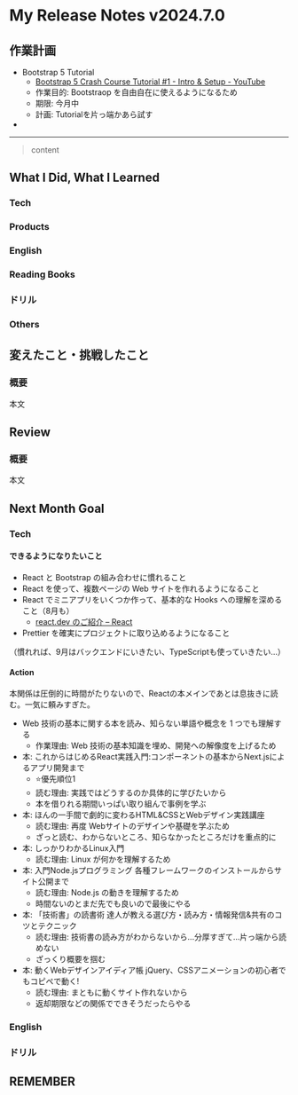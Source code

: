 # My Release Notes v2024.7.0

## 作業計画

- Bootstrap 5 Tutorial
  - [Bootstrap 5 Crash Course Tutorial #1 - Intro & Setup - YouTube](https://www.youtube.com/watch?v=O_9u1P5YjVc&list=PL4cUxeGkcC9joIM91nLzd_qaH_AimmdAR&index=1)
  - 作業目的: Bootstraop を自由自在に使えるようになるため
  - 期限: 今月中
  - 計画: Tutorialを片っ端かあら試す
- 
---

> content

## What I Did, What I Learned

### Tech

### Products


### English


### Reading Books


### ドリル


### Others


## 変えたこと・挑戦したこと

### 概要

本文


## Review

### 概要

本文

## Next Month Goal

### Tech

#### できるようになりたいこと

- React と Bootstrap の組み合わせに慣れること
- React を使って、複数ページの Web サイトを作れるようになること
- React でミニアプリをいくつか作って、基本的な Hooks への理解を深めること（8月も）
  - [react.dev のご紹介 – React](https://ja.react.dev/blog/2023/03/16/introducing-react-dev)
- Prettier を確実にプロジェクトに取り込めるようになること

（慣れれば、9月はバックエンドにいきたい、TypeScriptも使っていきたい...）

#### Action

本関係は圧倒的に時間がたりないので、Reactの本メインであとは息抜きに読む。一気に頼みすぎた。

- Web 技術の基本に関する本を読み、知らない単語や概念を 1 つでも理解する
  - 作業理由: Web 技術の基本知識を埋め、開発への解像度を上げるため
- 本: これからはじめるReact実践入門:コンポーネントの基本からNext.jsによるアプリ開発まで
  - ⭐️優先順位1
  - 読む理由: 実践ではどうするのか具体的に学びたいから
  - 本を借りれる期間いっぱい取り組んで事例を学ぶ
- 本: ほんの一手間で劇的に変わるHTML&CSSとWebデザイン実践講座
  - 読む理由: 再度 Webサイトのデザインや基礎を学ぶため
  - ざっと読む、わからないところ、知らなかったところだけを重点的に
- 本: しっかりわかるLinux入門
  - 読む理由: Linux が何かを理解するため
- 本: 入門Node.jsプログラミング 各種フレームワークのインストールからサイト公開まで
  - 読む理由: Node.js の動きを理解するため
  - 時間ないのとまだ先でも良いので最後にやる
- 本: 「技術書」の読書術 達人が教える選び方・読み方・情報発信&共有のコツとテクニック
  - 読む理由: 技術書の読み方がわからないから...分厚すぎて...片っ端から読めない
  - ざっくり概要を掴む
- 本: 動くWebデザインアイディア帳 jQuery、CSSアニメーションの初心者でもコピペで動く!
  - 読む理由: まともに動くサイト作れないから
  - 返却期限などの関係でできそうだったらやる

### English


### ドリル


## REMEMBER

